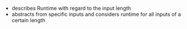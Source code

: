 - describes Runtime with regard to the input length
- abstracts from specific inputs and considers runtime for all inputs of a certain length